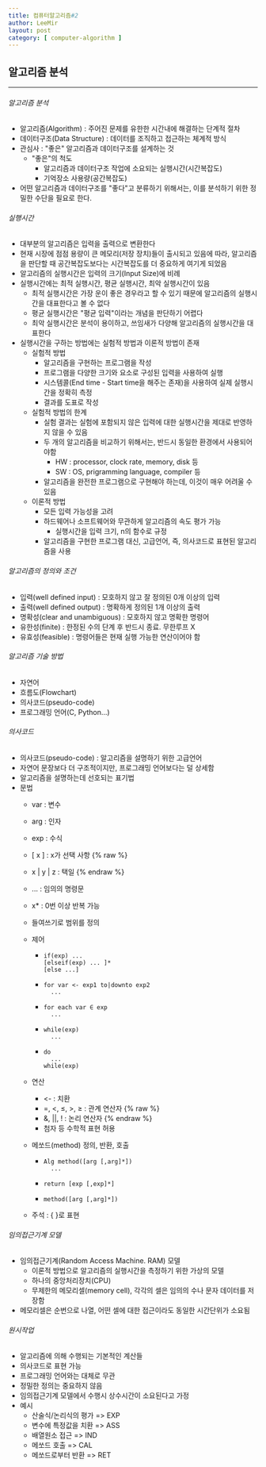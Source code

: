 ```yaml
---
title: 컴퓨터알고리즘#2
author: LeeMir
layout: post
category: [ computer-algorithm ]
---
```


## 알고리즘 분석

- - -

###### 알고리즘 분석

- 알고리즘(Algorithm) : 주어진 문제를 유한한 시간내에 해결하는 단계적 절차
- 데이터구조(Data Structure) : 데이터를 조직하고 접근하는 체계적 방식
- 관심사 : "좋은" 알고리즘과 데이터구조를 설계하는 것
  - "좋은"의 척도
    - 알고리즘과 데이터구조 작업에 소요되는 실행시간(시간복잡도)
    - 기억장소 사용량(공간복잡도)
- 어떤 알고리즘과 데이터구조를 "좋다"고 분류하기 위해서는, 이를 분석하기 위한 정밀한 수단을 필요로 한다.



###### 실행시간

- 대부분의 알고리즘은 입력을 출력으로 변환한다
- 현재 시장에 점점 용량이 큰 메모리(저장 장치)들이 출시되고 있음에 따라, 알고리즘을 판단할 때 공간복잡도보다는 시간복잡도를 더 중요하게 여기게 되었음
- 알고리즘의 실행시간은 입력의 크기(Input Size)에 비례
- 실행시간에는 최적 실행시간, 평균 실행시간, 최악 실행시간이 있음
  - 최적 실행시간은 가장 운이 좋은 경우라고 할 수 있기 때문에 알고리즘의 실행시간을 대표한다고 볼 수 없다
  - 평균 실행시간은 "평균 입력"이라는 개념을 판단하기 어렵다
  - 최악 실행시간은 분석이 용이하고, 쓰임새가 다양해 알고리즘의 실행시간을 대표한다
- 실행시간을 구하는 방법에는 실험적 방법과 이론적 방법이 존재
  - 실험적 방법
    - 알고리즘을 구현하는 프로그램을 작성
    - 프로그램을 다양한 크기와 요소로 구성된 입력을 사용하여 실행
    - 시스템콜(End time - Start time을 해주는 존재)을 사용하여 실제 실행시간을 정확히 측정
    - 결과를 도표로 작성
  - 실험적 방법의 한계
    - 실험 결과는 실험에 포함되지 않은 입력에 대한 실행시간을 제대로 반영하지 않을 수 있음
    - 두 개의 알고리즘을 비교하기 위해서는, 반드시 동일한 환경에서 사용되어야함
      - HW : processor, clock rate, memory, disk 등
      - SW : OS, prigramming language, compiler 등
    - 알고리즘을 완전한 프로그램으로 구현해야 하는데, 이것이 매우 어려울 수 있음
  - 이론적 방법
    - 모든 입력 가능성을 고려
    - 하드웨어나 소프트웨어와 무관하게 알고리즘의 속도 평가 가능
      - 실행시간을 입력 크기, n의 함수로 규정
    - 알고리즘을 구현한 프로그램 대신, 고급언어, 즉, 의사코드로 표현된 알고리즘을 사용



###### 알고리즘의 정의와 조건

- 입력(well defined input) : 모호하지 않고 잘 정의된 0개 이상의 입력
- 출력(well defined output) : 명확하게 정의된 1개 이상의 출력
- 명확성(clear and unambiguous) : 모호하지 않고 명확한 명령어
- 유한성(finite) : 한정된 수의 단계 후 반드시 종료. 무한루프 X
- 유효성(feasible) : 명령어들은 현재 실행 가능한 연산이어야 함



###### 알고리즘 기술 방법

- 자연어
- 흐름도(Flowchart)
- 의사코드(pseudo-code)
- 프로그래밍 언어(C, Python...)



###### 의사코드

- 의사코드(pseudo-code) : 알고리즘을 설명하기 위한 고급언어
- 자연어 문장보다 더 구조적이지만, 프로그래밍 언어보다는 덜 상세함
- 알고리즘을 설명하는데 선호되는 표기법
- 문법
  - var : 변수
  - arg : 인자
  - exp : 수식
  - [ x ] : x가 선택 사항
  {% raw %}
  - x | y | z : 택일
  {% endraw %}
  - ... : 임의의 명령문
  - x* : 0번 이상 반복 가능
  - 들여쓰기로 범위를 정의
  - 제어

    - ```pseudocode
      if(exp) ...
      [elseif(exp) ... ]*
      [else ...]
      ```

    - ```pseudocode
      for var <- exp1 to|downto exp2
      	...
      ```

    - ```pseudocode
      for each var ∈ exp
      	...
      ```

    - ```pseudocode
      while(exp)
      	...
      ```

    - ```pseudocode
      do
      	...
      while(exp)
      ```

  - 연산

    - <-  : 치환
    - =, <, ≤, >, ≥ : 관계 연산자
    {% raw %}
    - &, ||, ! : 논리 연산자
    {% endraw %}
    - 첨자 등 수학적 표현 허용

  - 메쏘드(method) 정의, 반환, 호출

    - ```pseudocode
      Alg method([arg [,arg]*])
      	...
      ```

    - ```pseudocode
      return [exp [,exp]*]
      ```

    - ```pseudocode
      method([arg [,arg]*])
      ```

  - 주석 : { }로 표현



###### 임의접근기계 모델

- 임의접근기계(Random Access Machine. RAM) 모델
  - 이론적 방법으로 알고리즘의 실행시간을 측정하기 위한 가상의 모델
  - 하나의 중앙처리장치(CPU)
  - 무제한의 메모리셀(memory cell), 각각의 셀은 임의의 수나 문자 데이터를 저장함
- 메모리셀은 순번으로 나열, 어떤 셀에 대한 접근이라도 동일한 시간단위가 소요됨



###### 원시작업

- 알고리즘에 의해 수행되는 기본적인 계산들
- 의사코드로 표현 가능
- 프로그래밍 언어와는 대체로 무관
- 정밀한 정의는 중요하지 않음
- 임의접근기계 모델에서 수행시 상수시간이 소요된다고 가정
- 예시
  - 산술식/논리식의 평가 => EXP
  - 변수에 특정값을 치환 => ASS
  - 배열원소 접근 => IND
  - 메쏘드 호출 => CAL
  - 메쏘드로부터 반환 => RET

